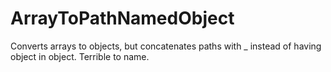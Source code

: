 ArrayToPathNamedObject
======================

Converts arrays to objects, but concatenates paths with _ instead of having object in object. Terrible to name.
